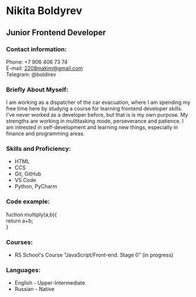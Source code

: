 # Nikita Boldyrev
## Junior Frontend Developer
### Contact information:
Phone: +7 906 406 73 74\
E-mail: 2208makim@gmail.com\
Telegram: @boldirev
### Briefly About Myself:
I am working as a dispatcher of the car evacuation, where I am spending my free time here by studyng a course for learning frontend developer skills. I've never worked as a developer before, but that is is my own purpose. My strengths are working in multitasking mode, perseverance and patience. I am intrested in self-development and learning new things, especially in finance and programming areas.
### Skills and Proficiency:
- HTML
- CCS
- Git, GitHub
- VS Code
- Python, PyCharm
### Code example:
fuction multiply(a,b){\
  return a+b;\
}
### Courses:
- RS School's Course "JavaScript/Front-end. Stage 0" (in progress)
### Languages:
- English - Upper-Intermediate
- Russian - Native